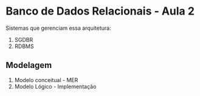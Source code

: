 # Banco de Dados Relacionais - Aula 2

Sistemas que gerenciam essa arquitetura:
1. SGDBR
2. RDBMS

## Modelagem

1. Modelo conceitual - MER
2. Modelo Lógico - Implementação
